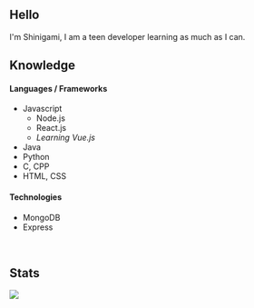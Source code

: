 ## Hello
I'm Shinigami, I am a teen developer learning as much as I can.

## Knowledge
#### Languages / Frameworks
* Javascript
    * Node.js
    * React.js
    * *Learning Vue.js*
* Java
* Python
* C, CPP
* HTML, CSS
#### Technologies
* MongoDB
* Express

<br>

## Stats
<img src="https://metrics.lecoq.io/jusstorched?base.repositories=0&languages=1&isocalendar=1&followup=1">
